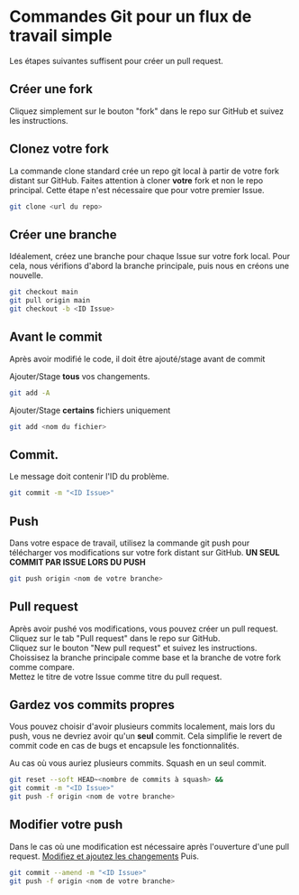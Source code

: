 # Commandes Git pour un flux de travail simple

Les étapes suivantes suffisent pour créer un pull request.

## Créer une fork
Cliquez simplement sur le bouton "fork" dans le repo sur GitHub et suivez les instructions.

## Clonez votre fork
La commande clone standard crée un repo git local à partir de votre fork distant sur GitHub. Faites attention à cloner **votre** fork et non le repo principal. 
Cette étape n'est nécessaire que pour votre premier Issue.
``` bash
git clone <url du repo>
```

## Créer une branche
Idéalement, créez une branche pour chaque Issue sur votre fork local.
Pour cela, nous vérifions d'abord la branche principale, puis nous en créons une nouvelle.

```bash 
git checkout main
git pull origin main
git checkout -b <ID Issue>
```

<div id="add"></div>

## Avant le commit
Après avoir modifié le code, il doit être ajouté/stage avant de commit

Ajouter/Stage **tous** vos changements.
```bash
git add -A
```
Ajouter/Stage **certains** fichiers uniquement
```bash
git add <nom du fichier>
```

## Commit. 
Le message doit contenir l'ID du problème.
```bash
git commit -m "<ID Issue>"
```
## Push
Dans votre espace de travail, utilisez la commande git push pour télécharger vos modifications sur votre fork distant sur GitHub.
**UN SEUL COMMIT PAR ISSUE LORS DU PUSH**
```bash
git push origin <nom de votre branche>
```

## Pull request
Après avoir pushé vos modifications, vous pouvez créer un pull request.\
Cliquez sur le tab "Pull request" dans le repo sur GitHub.\
Cliquez sur le bouton "New pull request" et suivez les instructions.\
Choissisez la branche principale comme base et la branche de votre fork comme compare.\
Mettez le titre de votre Issue comme titre du pull request.


## Gardez vos commits propres
Vous pouvez choisir d'avoir plusieurs commits localement, mais lors du push, vous ne devriez avoir qu'un **seul** commit. Cela simplifie le revert de commit code en cas de bugs et encapsule les fonctionnalités.

Au cas où vous auriez plusieurs commits. Squash en un seul commit.
```bash
git reset --soft HEAD~<nombre de commits à squash> &&
git commit -m "<ID Issue>"
git push -f origin <nom de votre branche>
```

## Modifier votre push
Dans le cas où une modification est nécessaire après l'ouverture d'une pull request.
[Modifiez et ajoutez les changements](#add)
Puis.
```bash
git commit --amend -m "<ID Issue>"
git push -f origin <nom de votre branche>
```